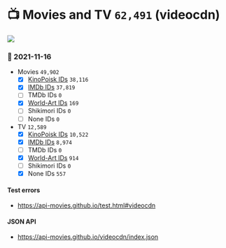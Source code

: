 # :tv: Movies and TV `62,491` (videocdn)

<a href="https://API-Movies.github.io"><img src="https://API-Movies.github.io/banner.png?cache"></a>

### :date: 2021-11-16
- Movies `49,902`
  - [x] <a href="https://API-Movies.github.io/videocdn/movie_kinopoisk_ids.json">KinoPoisk IDs</a> `38,116`
  - [x] <a href="https://API-Movies.github.io/videocdn/movie_imdb_ids.json">IMDb IDs</a> `37,819`
  - [ ] TMDb IDs `0`
  - [x] <a href="https://API-Movies.github.io/videocdn/movie_world_art_ids.json">World-Art IDs</a> `169`
  - [ ] Shikimori IDs `0`
  - [ ] None IDs `0`
- TV `12,589`
  - [x] <a href="https://API-Movies.github.io/videocdn/tv_kinopoisk_ids.json">KinoPoisk IDs</a> `10,522`
  - [x] <a href="https://API-Movies.github.io/videocdn/tv_imdb_ids.json">IMDb IDs</a> `8,974`
  - [ ] TMDb IDs `0`
  - [x] <a href="https://API-Movies.github.io/videocdn/tv_world_art_ids.json">World-Art IDs</a> `914`
  - [ ] Shikimori IDs `0`
  - [x] None IDs `557`
#### Test errors
- <a href='https://api-movies.github.io/test.html#videocdn'>https://api-movies.github.io/test.html#videocdn</a>
#### JSON API
- <a href='https://api-movies.github.io/videocdn/index.json'>https://api-movies.github.io/videocdn/index.json</a>
